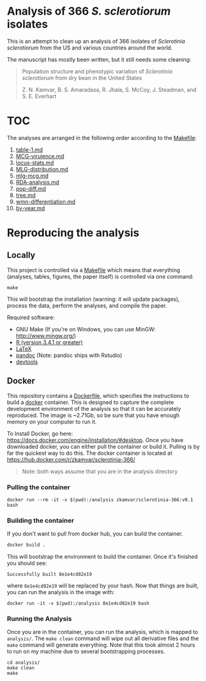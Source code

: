 # Analysis of 366 *S. sclerotiorum* isolates

This is an attempt to clean up an analysis of 366 isolates of *Sclerotinia
sclerotiorum* from the US and various countries around the world. 

The manuscript has mostly been written, but it still needs some cleaning:

> Population structure and phenotypic variation of *Sclerotinia sclerotiorum*
> from dry bean in the United States
>
> Z. N. Kamvar, B. S. Amaradasa, R. Jhala, S. McCoy, J. Steadman, and S. E. Everhart

# TOC

The analyses are arranged in the following order according to the [Makefile]:

 1. [table-1.md]
 1. [MCG-virulence.md]
 1. [locus-stats.md]
 1. [MLG-distribution.md]
 1. [mlg-mcg.md]
 1. [RDA-analysis.md]
 1. [pop-diff.md]
 1. [tree.md]
 1. [wmn-differentiation.md]
 1. [by-year.md]

# Reproducing the analysis

## Locally

This project is controlled via a [Makefile] which means that everything (analyses, tables, figures, the paper itself) is controlled via one command:

```
make
```

This will bootstrap the installation (warning: it will update packages),
process the data, perform the analyses, and compile the paper. 

Required software:

 - GNU Make (If you're on Windows, you can use MinGW: http://www.mingw.org/)
 - [R (version 3.4.1 or greater)](https://r-project.org)
 - [LaTeX](https://www.latex-project.org/get)
 - [pandoc](http://pandoc.org/) (Note: pandoc ships with Rstudio)
 - [devtools](https://github.com/hadley/devtools#readme)


## Docker

This repository contains a [Dockerfile](Dockerfile), which specifies the
instructions to build a [docker](https://www.docker.com/) container. This is
designed to capture the complete development environment of the analysis so
that it can be accurately reproduced. The image is ~2.71Gb, so be sure that you
have enough memory on your computer to run it. 

To Install Docker, go here: https://docs.docker.com/engine/installation/#desktop. Once you have downloaded docker, you can either pull the container or build it. Pulling is by far the quickest way to do this.
The docker container is located at https://hub.docker.com/r/zkamvar/sclerotinia-366/ 

> Note: both ways assume that you are in the analysis directory

### Pulling the container

```
docker run --rm -it -v $(pwd):/analysis zkamvar/sclerotinia-366:v0.1 bash
```

### Building the container

If you don't want to pull from docker hub, you can build the container.

```sh
docker build .
```

This will bootstrap the environment to build the container. Once it's finished
you should see: 

```
Successfully built 8e1e4cd82e19
```

where `8e1e4cd82e19` will be replaced by your hash. Now that things are built,
you can run the analysis in the image with:

```
docker run -it -v $(pwd):/analysis 8e1e4cd82e19 bash
```

### Running the Analysis

Once you are in the container, you can run the analysis, which is mapped to
`analysis/`. The `make clean` command will wipe out all derivative files and
the `make` command will generate everything. Note that this took almost 2 hours
to run on my machine due to several bootstrapping processes. 

```
cd analysis/
make clean
make
```


[Makefile]: Makefile
[table-1.md]: results/table-1.md
[MCG-virulence.md]: results/MCG-virulence.md
[locus-stats.md]: results/locus-stats.md
[MLG-distribution.md]: results/MLG-distribution.md
[mlg-mcg.md]: results/mlg-mcg.md
[RDA-analysis.md]: results/RDA-analysis.md
[pop-diff.md]: results/pop-diff.md
[tree.md]: results/tree.md
[wmn-differentiation.md]: results/wmn-differentiation.md
[by-year.md]: results/by-year.md
